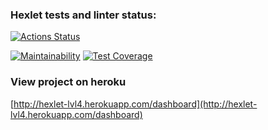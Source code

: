 ### Hexlet tests and linter status:
[![Actions Status](https://github.com/NikitaBy/php-project-lvl4/workflows/hexlet-check/badge.svg)](https://github.com/NikitaBy/php-project-lvl4/actions)

[![Maintainability](https://api.codeclimate.com/v1/badges/f4aca00cdb06805299ed/maintainability)](https://codeclimate.com/github/NikitaBy/php-project-lvl4/maintainability)
[![Test Coverage](https://api.codeclimate.com/v1/badges/f4aca00cdb06805299ed/test_coverage)](https://codeclimate.com/github/NikitaBy/php-project-lvl4/test_coverage)

### View project on heroku
[http://hexlet-lvl4.herokuapp.com/dashboard](http://hexlet-lvl4.herokuapp.com/dashboard)
